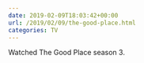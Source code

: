 ```yaml
---
date: 2019-02-09T18:03:42+00:00
url: /2019/02/09/the-good-place.html
categories: TV
---
```

Watched The Good Place season 3.




